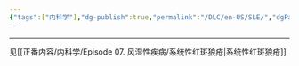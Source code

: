 ```yaml
---
{"tags":["内科学"],"dg-publish":true,"permalink":"/DLC/en-US/SLE/","dgPassFrontmatter":true}
---
```


---
见[[正番内容/内科学/Episode 07. 风湿性疾病/系统性红斑狼疮\|系统性红斑狼疮]]